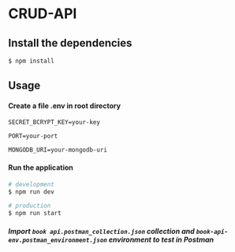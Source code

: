 # CRUD-API

## Install the dependencies

```bash
$ npm install
```

## Usage

#### Create a file .env in root directory

```
SECRET_BCRYPT_KEY=your-key

PORT=your-port

MONGODB_URI=your-mongodb-uri
```

#### Run the application

```bash
# development
$ npm run dev

# production
$ npm run start
```

##### Import `book api.postman_collection.json` collection and `book-api-env.postman_environment.json` environment to test in Postman
